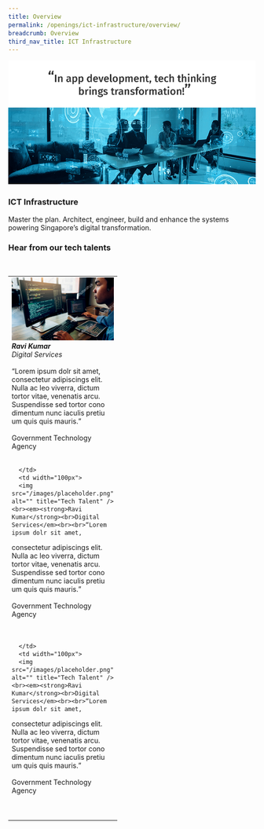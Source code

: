```yaml
---
title: Overview
permalink: /openings/ict-infrastructure/overview/
breadcrumb: Overview
third_nav_title: ICT Infrastructure
---
```

![](/images/hero-ict-infrastructure.png)

### **ICT Infrastructure**

Master the plan. Architect, engineer, build and enhance the systems powering Singapore’s digital transformation.

### **Hear from our tech talents**

<table width="300px">
<tbody><br>
      <td width="100px">
      <img src="/images/placeholder.png" alt="" title="Tech Talent" /><br><em><strong>Ravi Kumar</strong><br>Digital Services</em><br><br>“Lorem ipsum dolr sit amet,
consectetur adipiscings elit. Nulla ac leo viverra, dictum tortor vitae, venenatis arcu. Suspendisse sed tortor cono dimentum nunc iaculis pretiu um quis quis mauris.”<br><br>Government Technology Agency    
      <br><br>
      
      </td>
      <td width="100px">
      <img src="/images/placeholder.png" alt="" title="Tech Talent" /><br><em><strong>Ravi Kumar</strong><br>Digital Services</em><br><br>“Lorem ipsum dolr sit amet,
consectetur adipiscings elit. Nulla ac leo viverra, dictum tortor vitae, venenatis arcu. Suspendisse sed tortor cono dimentum nunc iaculis pretiu um quis quis mauris.”<br><br>Government Technology Agency    
      <br><br>
      
      </td>
      <td width="100px">
      <img src="/images/placeholder.png" alt="" title="Tech Talent" /><br><em><strong>Ravi Kumar</strong><br>Digital Services</em><br><br>“Lorem ipsum dolr sit amet,
consectetur adipiscings elit. Nulla ac leo viverra, dictum tortor vitae, venenatis arcu. Suspendisse sed tortor cono dimentum nunc iaculis pretiu um quis quis mauris.”<br><br>Government Technology Agency    
      <br><br>
      </td>
  </tbody>
</table>